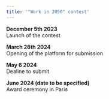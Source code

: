 ```yaml
---
title: '"Work in 2050" contest'
---
```

**December 5th 2023**\
Launch of the contest  

**March 26th 2024**\
Opening of the platform for submission

**May 6 2024**\
Dealine to submit

**June 2024 (date to be specified)**\
Award ceremony in Paris
